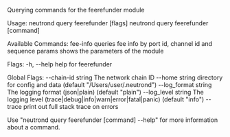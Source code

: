 Querying commands for the feerefunder module

Usage:
  neutrond query feerefunder [flags]
  neutrond query feerefunder [command]

Available Commands:
  fee-info    queries fee info by port id, channel id and sequence
  params      shows the parameters of the module

Flags:
  -h, --help   help for feerefunder

Global Flags:
      --chain-id string     The network chain ID
      --home string         directory for config and data (default "/Users/user/.neutrond")
      --log_format string   The logging format (json|plain) (default "plain")
      --log_level string    The logging level (trace|debug|info|warn|error|fatal|panic) (default "info")
      --trace               print out full stack trace on errors

Use "neutrond query feerefunder [command] --help" for more information about a command.
